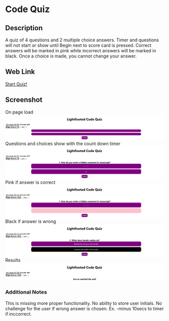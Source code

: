 # Code Quiz

## Description
A quiz of 4 questions and 2 multiple choice answers. Timer and questions will not start or show until Begin next to score card is pressed. Correct answers will be marked in pink while incorrect answers will be marked in black. Once a choice is made, you cannot change your answer.

## Web Link
[Start Quiz!](https://lightfooted.github.io/quiz-challenge/)

## Screenshot

On page load
![Screenshot](assets/images/onload-blank.png)
Questions and choices show with the count down timer
![Screenshot](assets/images/begin-button-pressed.png)
Pink if answer is correct
![Screenshot](assets/images/correct-answer.png)
Black if answer is wrong
![Screenshot](assets/images/wrong-answer.png)
Results
![Screenshot](assets/images/end.png)

### Additional Notes
This is missing more proper functionality. No ability to store user initials. No challenge for the user if wrong answer is chosen. Ex. -minus 10secs to timer if inccorrect.